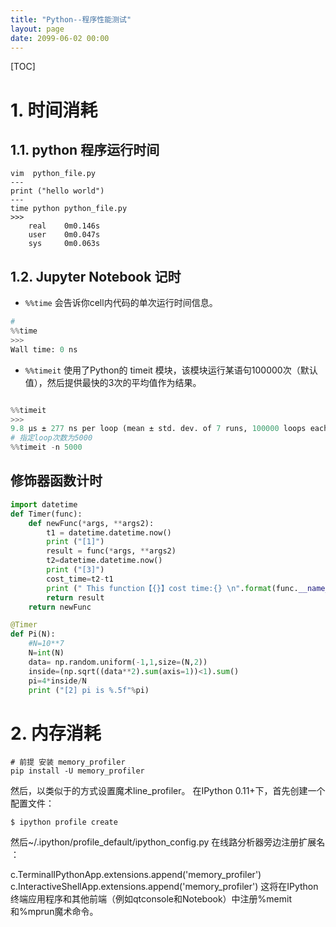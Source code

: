 ```yaml
---
title: "Python--程序性能测试"
layout: page
date: 2099-06-02 00:00
---
```

[TOC]
# 1. 时间消耗
## 1.1. python 程序运行时间
```shell
vim  python_file.py
---
print ("hello world")
---
time python python_file.py
>>> 
    real    0m0.146s
    user    0m0.047s
    sys     0m0.063s

```

## 1.2. Jupyter Notebook 记时

- `%%time` 会告诉你cell内代码的单次运行时间信息。

```python
# 
%%time
>>>
Wall time: 0 ns
```
- `%%timeit` 使用了Python的 timeit 模块，该模块运行某语句100000次（默认值），然后提供最快的3次的平均值作为结果。

```python

%%timeit
>>>
9.8 µs ± 277 ns per loop (mean ± std. dev. of 7 runs, 100000 loops each)
# 指定loop次数为5000
%%timeit -n 5000
```
## 修饰器函数计时

```python
import datetime
def Timer(func):
    def newFunc(*args, **args2):
        t1 = datetime.datetime.now()
        print ("[1]")
        result = func(*args, **args2)
        t2=datetime.datetime.now()
        print ("[3]")
        cost_time=t2-t1
        print (" This function【{}】cost time:{} \n".format(func.__name__,cost_time))
        return result
    return newFunc

@Timer
def Pi(N):
    #N=10**7
    N=int(N)
    data= np.random.uniform(-1,1,size=(N,2))
    inside=(np.sqrt((data**2).sum(axis=1))<1).sum()
    pi=4*inside/N
    print ("[2] pi is %.5f"%pi)


```

# 2. 内存消耗

```shell
# 前提 安装 memory_profiler
pip install -U memory_profiler
```

然后，以类似于的方式设置魔术line_profiler。
在IPython 0.11+下，首先创建一个配置文件：

```shell 
$ ipython profile create
```
然后~/.ipython/profile_default/ipython_config.py 在线路分析器旁边注册扩展名 ：

c.TerminalIPythonApp.extensions.append('memory_profiler')
c.InteractiveShellApp.extensions.append('memory_profiler')
这将在IPython终端应用程序和其他前端（例如qtconsole和Notebook）中注册%memit和%mprun魔术命令。

